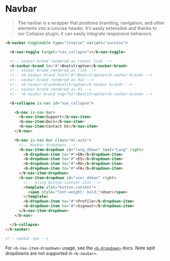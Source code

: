 # Navbar

>  The navbar is a wrapper that positions branding, navigation, and other elements into a concise header.
  It’s easily extensible and thanks to our Collapse plugin, it can easily integrate responsive behaviors.

```html
<b-navbar toggleable type="inverse" variant="success">

  <b-nav-toggle target="nav_collapse"></b-nav-toggle>

  <!-- navbar-brand rendered as router link -->
  <b-navbar-brand to="#">BootstrapVue</b-navbar-brand>
  <!-- navbar-brand rendered as link -->
  <!-- <b-navbar-brand href="#">BootstrapVue</b-navbar-brand> -->
  <!-- navbar-brand rendered as div -->
  <!-- <b-navbar-brand>BootstrapVue</b-navbar-brand> -->
  <!-- navbar-brand rendered as h1 -->
  <!-- <b-navbar-brand tag="h1">BootstrapVue</b-navbar-brand> -->

  <b-collapse is-nav id="nav_collapse">

    <b-nav is-nav-bar>
      <b-nav-item>Support</b-nav-item>
      <b-nav-item>Docs</b-nav-item>
      <b-nav-item>Contact Us</b-nav-item>
    </b-nav>

    <b-nav is-nav-bar class="ml-auto">
      <!-- Navbar dropdowns -->
      <b-nav-item-dropdown id="lang_ddown" text="Lang" right>
        <b-dropdown-item to="#">EN</b-dropdown-item>
        <b-dropdown-item to="#">ES</b-dropdown-item>
        <b-dropdown-item to="#">RU</b-dropdown-item>
        <b-dropdown-item to="#">FA</b-dropdown-item>
      </b-nav-item-dropdown>
      <b-nav-item-dropdown id="user_ddown" right>
        <!-- Using button-content slot -->
        <template slot="button-content">
          <span style="font-weight: bold;">User</span>
        </template>
        <b-dropdown-item to="#">Profile</b-dropdown-item>
        <b-dropdown-item to="#">Signout</b-dropdown-item>
      </b-nav-item-dropdown>
    </b-nav>

  </b-collapse>
</b-navbar>

<!-- navbar.vue -->
```

For `<b-nav-item-dropdown>` usage, see the [`<b-dropdown>`](./dropdown) docs.
Note split dropdowns are not supported in `<b-navbar>`.
